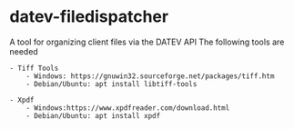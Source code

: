 # datev-filedispatcher
A tool for organizing client files via the DATEV API
The following tools are needed

    - Tiff Tools
        - Windows: https://gnuwin32.sourceforge.net/packages/tiff.htm
        - Debian/Ubuntu: apt install libtiff-tools

    - Xpdf
        - Windows:https://www.xpdfreader.com/download.html
        - Debian/Ubuntu: apt install xpdf


